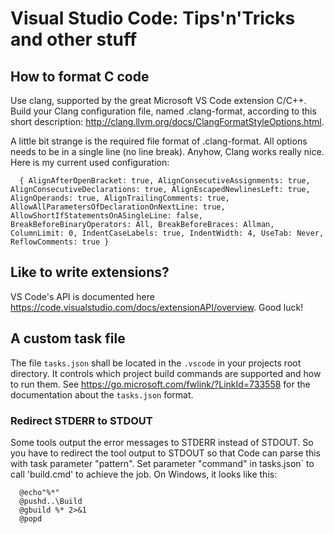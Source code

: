 # Visual Studio Code: Tips'n'Tricks and other stuff

## How to format C code

Use clang, supported by the great Microsoft VS Code extension C/C++. Build your Clang configuration file, named .clang-format, according to this short description: http://clang.llvm.org/docs/ClangFormatStyleOptions.html.

A little bit strange is the required file format of .clang-format.
All options needs to be in a single line (no line break).
Anyhow, Clang works really nice. Here is my current used configuration:

      { AlignAfterOpenBracket: true, AlignConsecutiveAssignments: true, AlignConsecutiveDeclarations: true, AlignEscapedNewlinesLeft: true, AlignOperands: true, AlignTrailingComments: true, AllowAllParametersOfDeclarationOnNextLine: true, AllowShortIfStatementsOnASingleLine: false, BreakBeforeBinaryOperators: All, BreakBeforeBraces: Allman, ColumnLimit: 0, IndentCaseLabels: true, IndentWidth: 4, UseTab: Never, ReflowComments: true }

## Like to write extensions?

VS Code's API is documented here https://code.visualstudio.com/docs/extensionAPI/overview.
Good luck!

## A custom task file

The file `tasks.json` shall be located in the `.vscode` in your projects root directory. It controls which project build commands are supported and how to run them. See https://go.microsoft.com/fwlink/?LinkId=733558 for the documentation about the `tasks.json` format.

### Redirect STDERR to STDOUT

Some tools output the error messages to STDERR instead of STDOUT. So you have to redirect the tool output to STDOUT so that Code can parse this with task parameter "pattern". Set parameter "command" in tasks.json` to call 'build.cmd' to achieve the job. On Windows, it looks like this:
    
      @echo"%*"
      @pushd..\Build
      @gbuild %* 2>&1
      @popd
          
